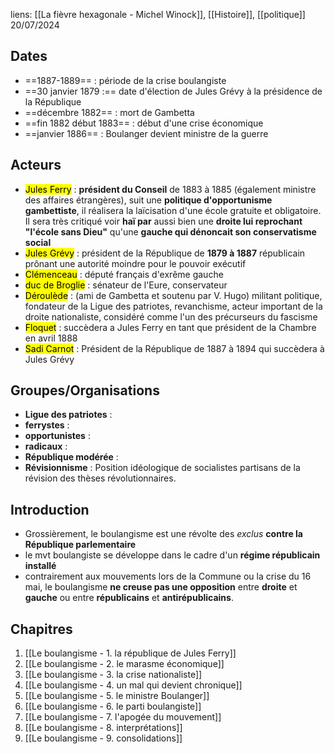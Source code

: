 liens: [[La fièvre hexagonale - Michel Winock]], [[Histoire]], [[politique]]
20/07/2024

## Dates
- ==1887-1889== : période de la crise boulangiste
- ==30 janvier 1879 :== date d'élection de Jules Grévy à la présidence de la République
- ==décembre 1882== : mort de Gambetta
- ==fin 1882 début 1883== : début d'une crise économique
- ==janvier 1886== : Boulanger devient ministre de la guerre

## Acteurs
- <mark class="hltr-blue">Jules Ferry</mark> : **président du Conseil** de 1883 à 1885 (également ministre des affaires étrangères), suit une **politique d'opportunisme gambettiste**, il réalisera la laïcisation d'une école gratuite et obligatoire. Il sera très critiqué voir **haï par** aussi bien une **droite lui reprochant "l'école sans Dieu"** qu'une **gauche qui dénoncait son conservatisme social**
- <mark class="hltr-blue">Jules Grévy</mark> : président de la République de **1879 à 1887** républicain prônant une autorité moindre pour le pouvoir exécutif
- <mark class="hltr-blue">Clémenceau</mark> : député français d'exrême gauche
- <mark class="hltr-blue">duc de Broglie</mark> : sénateur de l'Eure, conservateur 
- <mark class="hltr-blue">Déroulède</mark> : (ami de Gambetta et soutenu par V. Hugo) militant politique, fondateur de la Ligue des patriotes, revanchisme, acteur important de la droite nationaliste, considéré comme l'un des précurseurs du fascisme 
- <mark class="hltr-blue">Floquet</mark> : succèdera a Jules Ferry en tant que président de la Chambre en avril 1888
- <mark class="hltr-blue">Sadi Carnot</mark> : Président de la République de 1887 à 1894 qui succèdera à Jules Grévy
## Groupes/Organisations
- **Ligue des patriotes** : 
- **ferrystes** : 
- **opportunistes** : 
- **radicaux** :  
- **République modérée** : 
- **Révisionnisme** : Position idéologique de socialistes partisans de la révision des thèses révolutionnaires.

## Introduction
- Grossièrement, le boulangisme est une révolte des *exclus* **contre la République parlementaire**
- le mvt boulangiste se développe dans le cadre d'un **régime républicain installé**
- contrairement aux mouvements lors de la Commune ou la crise du 16 mai, le boulangisme **ne creuse pas une opposition** entre **droite** et **gauche** ou entre **républicains** et **antirépublicains**. 


## Chapitres
1. [[Le boulangisme - 1. la république de Jules Ferry]]
2. [[Le boulangisme - 2. le marasme économique]]
3. [[Le boulangisme - 3. la crise nationaliste]]
4. [[Le boulangisme - 4. un mal qui devient chronique]]
5. [[Le boulangisme - 5. le ministre Boulanger]]
6. [[Le boulangisme - 6. le parti boulangiste]]
7. [[Le boulangisme - 7. l'apogée du mouvement]] 
8. [[Le boulangisme - 8. interprétations]]
9. [[Le boulangisme - 9.  consolidations]]